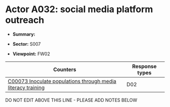 # Actor A032: social media platform outreach

* **Summary:** 

* **Sector:** S007

* **Viewpoint:** FW02


| Counters | Response types |
| -------- | -------------- |
| [C00073 Inoculate populations through media literacy training](../../generated_pages/counters/C00073.md) | D02 |


DO NOT EDIT ABOVE THIS LINE - PLEASE ADD NOTES BELOW